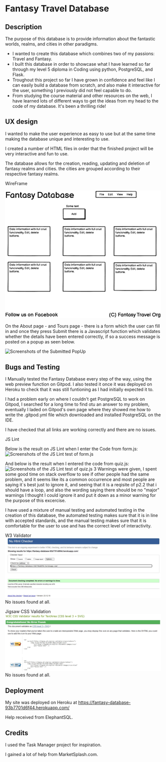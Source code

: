 # Fantasy Travel Database
## Description
The purpose of this database is to provide information about the fantastic worlds, realms, and cities in other paradigms.
- I wanted to create this database which combines two of my passions: Travel and Fantasy.
- I built this database in order to showcase what I have learned so far through my level 5 diploma in Coding using python, PostgreSQL, and Flask.
- Troughout this project so far I have grown in confidence and feel like I can easily build a database from scratch, and also make it interactive for the user, something  I previously did not feel capable to do.
- From studying the course material and other resources on the web, I have learned lots of different ways to get the ideas from my head to the code of my database. It's been a thrilling ride!
 
## UX design

I wanted to make the user experience as easy to use but at the same time making the database unique and interesting to use. 

I created a number of HTML files in order that the finished project will be very interactive and fun to use.

The database allows for the creation, reading, updating and deletion of fantasy realms and cities. the cities are grouped according to their respective fantasy realms.

WireFrame

![Screenshots of the Wireframe](images/wireFrame.png "WireFrame")

On the About page - and Tours page - there is a form which the user can fill in and once they press Submit there is a Javascript function which validates whether the details have been entered correctly, if so a success message is posted on a popup as seen below.

![Screenshots of the Submitted PopUp](images/popup.png "Submitted PopUp")



## Bugs and Testing

I Manually tested the Fantasy Database every step of the way, using the web preview function on Gitpod. I also tested it once it was deployed on Heroku to check that it was still funtioning as I had initially expected it to.

I had a problem early on where I couldn't get PostgreSQL to work on Gitpod, I searched for a long time to find otu an answer to my problem, eventually I laded on Gitpod's own page where they showed me how to write the .gitpod.yml file which downloaded and installed PostgreSQL on the IDE.

I have checked that all links are working correctly and there are no issues.

JS Lint

Below is the result on JS Lint when I enter the Code from form.js:
![Screenshots of the JS Lint test of form.js](images/formJsLint.png "JS Lint - form.js")

And below is the result when I entered the code from quiz.js:
![Screenshots of the JS Lint test of quiz.js](images/quizJsLint.png "JS Lint - quiz.js")
3 Warnings were given, I spent some good time on stack overflow to see if other people had the same problem, and it seems like its a common occurrence and most people are saying it´s best just to ignore it, and seeing that it is a reqisite of p2.2 that i should have a loop, and also the wording saying there should be no "major" warnings I thought I could ignore it and put it down as a minor warning for the purpose of this excercise.

I have used a mixture of manual testing and automated testing in the creation of this database, the automated testing makes sure that it is in line with accepted standards, and the manual testing makes sure that it is comfortable for the user to use and has the correct level of interactivity.

W3 Validator
![Screenshots of the W3 test of HTML](images/W3HtmlValidation.jpg "W3 Validation HTML")
No issues found at all.

Jigsaw CSS Validation
![Screenshots of the Jigsaw test of CSS](images/jigsawValidation.jpg "Jigsaw Validation CSS")
No issues found at all.

## Deployment
My site was deployed on Heroku at https://fantasy-database-93b7701d6f44.herokuapp.com/

Help received from ElephantSQL.


## Credits
I used the Task Manager project for inspiration.

I gained a lot of help from MarketSplash.com.